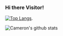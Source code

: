 ### Hi there Visitor!
[![Top Langs](https://github-readme-stats.vercel.app/api/top-langs/?username=cameron-poehner&layout=compact)](https://github.com/cameron-poehner/github-readme-stats). 

![Cameron's github stats](https://github-readme-stats.vercel.app/api?username=cameron-poehner&show_icons=true&theme=dark)
<!--
**cameron-poehner/cameron-poehner** is a ✨ _special_ ✨ repository because its `README.md` (this file) appears on your GitHub profile.

Here are some ideas to get you started:

- 🔭 I’m currently working on ...
- 🌱 I’m currently learning ...
- 👯 I’m looking to collaborate on ...
- 🤔 I’m looking for help with ...
- 💬 Ask me about ...
- 📫 How to reach me: ...
- 😄 Pronouns: ...
- ⚡ Fun fact: ...
-->
